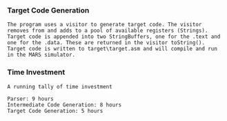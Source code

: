 ### Target Code Generation
    The program uses a visitor to generate target code. The visitor removes from and adds to a pool of available registers (Strings).
    Target code is appended into two StringBuffers, one for the .text and one for the .data. These are returned in the visitor toString().
    Target code is written to target\target.asm and will compile and run in the MARS simulator. 

### Time Investment
    A running tally of time investment

    Parser: 9 hours
    Intermediate Code Generation: 8 hours
    Target Code Generation: 5 hours